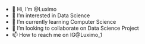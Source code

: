 - 👋 Hi, I’m @Luximo
- 👀 I’m interested in Data Science
- 🌱 I’m currently learning Computer Science
- 💞️ I’m looking to collaborate on Data Science Project
- 📫 How to reach me on IG@Luximo_1

<!---
Luximo/Luximo is a ✨ special ✨ repository because its `README.md` (this file) appears on your GitHub profile.
You can click the Preview link to take a look at your changes.
--->
